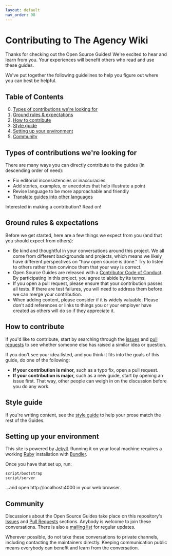 ```yaml
---
layout: default
nav_order: 98
---
```


# Contributing to The Agency Wiki

Thanks for checking out the Open Source Guides! We're excited to hear and learn from you. Your experiences will benefit others who read and use these guides.

We've put together the following guidelines to help you figure out where you can best be helpful.

## Table of Contents

0. [Types of contributions we're looking for](#types-of-contributions-were-looking-for)
0. [Ground rules & expectations](#ground-rules--expectations)
0. [How to contribute](#how-to-contribute)
0. [Style guide](#style-guide)
0. [Setting up your environment](#setting-up-your-environment)
0. [Community](#community)

## Types of contributions we're looking for
There are many ways you can directly contribute to the guides (in descending order of need):

* Fix editorial inconsistencies or inaccuracies
* Add stories, examples, or anecdotes that help illustrate a point
* Revise language to be more approachable and friendly
* [Translate guides into other languages](docs/translations.md)

Interested in making a contribution? Read on!

## Ground rules & expectations

Before we get started, here are a few things we expect from you (and that you should expect from others):

* Be kind and thoughtful in your conversations around this project. We all come from different backgrounds and projects, which means we likely have different perspectives on "how open source is done." Try to listen to others rather than convince them that your way is correct.
* Open Source Guides are released with a [Contributor Code of Conduct](./CODE_OF_CONDUCT.md). By participating in this project, you agree to abide by its terms.
* If you open a pull request, please ensure that your contribution passes all tests. If there are test failures, you will need to address them before we can merge your contribution.
* When adding content, please consider if it is widely valuable. Please don't add references or links to things you or your employer have created as others will do so if they appreciate it.

## How to contribute

If you'd like to contribute, start by searching through the [issues](https://github.com/github/opensource.guide/issues) and [pull requests](https://github.com/github/opensource.guide/pulls) to see whether someone else has raised a similar idea or question.

If you don't see your idea listed, and you think it fits into the goals of this guide, do one of the following:
* **If your contribution is minor,** such as a typo fix, open a pull request.
* **If your contribution is major,** such as a new guide, start by opening an issue first. That way, other people can weigh in on the discussion before you do any work.

## Style guide
If you're writing content, see the [style guide](./docs/styleguide.md) to help your prose match the rest of the Guides.

## Setting up your environment

This site is powered by [Jekyll](https://jekyllrb.com/). Running it on your local machine requires a working [Ruby](https://www.ruby-lang.org/en/) installation with [Bundler](https://bundler.io/).

Once you have that set up, run:

    script/bootstrap
    script/server

…and open http://localhost:4000 in your web browser.

## Community

Discussions about the Open Source Guides take place on this repository's [Issues](https://github.com/github/opensource.guide/issues) and [Pull Requests](https://github.com/github/opensource.guide/pulls) sections. Anybody is welcome to join these conversations. There is also a [mailing list](http://eepurl.com/cecpnT) for regular updates.

Wherever possible, do not take these conversations to private channels, including contacting the maintainers directly. Keeping communication public means everybody can benefit and learn from the conversation.
